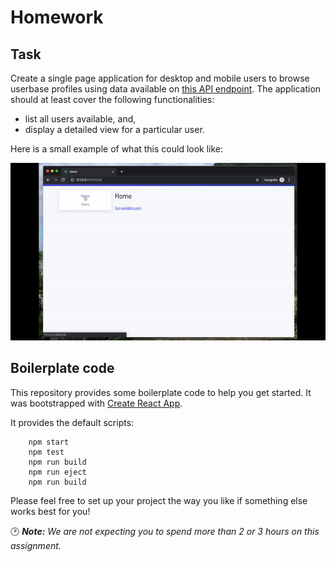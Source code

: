 # Homework

## Task

Create a single page application for desktop and mobile users to browse userbase profiles using data available on [this API endpoint](https://jsonplaceholder.typicode.com/users). The application should at least cover the following functionalities:
  - list all users available, and,
  - display a detailed view for a particular user.

Here is a small example of what this could look like:

[![Example](./home-test.gif)](./home-test.mp4)


## Boilerplate code

This repository provides some boilerplate code to help you get started. It was bootstrapped with [Create React App](https://github.com/facebook/create-react-app).

It provides the default scripts:
```shell
    npm start
    npm test
    npm run build
    npm run eject
    npm run build
```

Please feel free to set up your project the way you like if something else works best for you!


🕑 _**Note:** We are not expecting you to spend more than 2 or 3 hours on this assignment._
